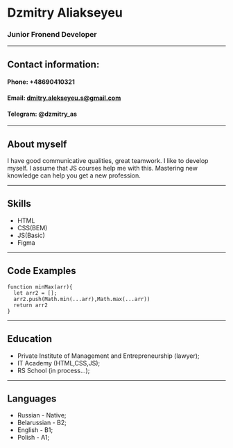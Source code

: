# Dzmitry Aliakseyeu
### Junior Fronend Developer
***
## Contact information:
#### Phone: +48690410321
#### Email: dmitry.alekseyeu.s@gmail.com
#### Telegram: @dzmitry_as

***
## About myself
I have good communicative qualities, great teamwork. I like to develop myself. I assume that JS courses help me with this. Mastering new knowledge can help you get a new profession.

***
## Skills
* HTML
* CSS(BEM)
* JS(Basic)
* Figma

***
## Code Examples

```
function minMax(arr){    
  let arr2 = [];
  arr2.push(Math.min(...arr),Math.max(...arr))
  return arr2
}

```

***
## Education
* Private Institute of Management and Entrepreneurship (lawyer);
* IT Academy (HTML,CSS,JS);
* RS School (in process...);

***
## Languages
* Russian - Native;
* Belarussian - B2;
* English - B1;
* Polish - A1;




